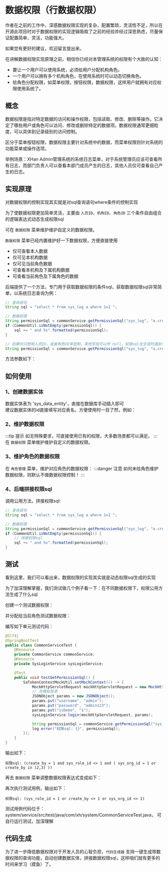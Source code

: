 <script setup>
const previewSrcList = ["/image/img_2.png", "/image/img_9.png", "/image/img_10.png", "/image/img_11.png", "/image/img_12.png", "/image/img_13.png", "/image/img_14.png", "/image/img_15.png"];
</script>
# 数据权限（行数据权限）
作者在之前的工作中，深感数据权限实现的复杂，配置繁琐，灵活性不足，所以在开源此项目时对于数据权限的实现逻辑吸取了之前的经验并经过深思熟虑，尽量保证配置简单，灵活，功能强大。

如果您有更好的建议，欢迎留言提出来。

在讲解数据权限实现原理之前，相信你已经对本管理系统的权限有个大致的认知：
- 要让一个用户可以使用系统，必须给用户分配机构角色。
- 一个用户可以拥有多个机构角色，在使用系统时可以动态切换角色。
- 给角色分配权限，如菜单权限，按钮权限，数据权限，这样用户就拥有对应权限使用系统了。

## 概念
数据权限是指对特定数据的访问和操作权限，包括读取、修改、删除等操作。它决定了哪些用户或角色可以访问、修改或删除特定的数据项。数据权限通常更细粒度，可以具体到记录级别的访问控制。

区分于菜单按钮权限，数据权限主要针对系统中的数据，而菜单权限则针对系统的功能菜单或操作选项。

举例场景：XHan Admin管理系统的系统日志菜单，对于系统管理员应该可查看所有日志，而部门负责人可以查看本部门成员产生的日志，其他人员仅可查看自己产生的日志。

## 实现原理
对数据权限的控制实现其实就是对sql查询语句where条件的控制实现

为了使数据权限更加简单灵活，主要由 `人员ID`、`机构ID`、`角色ID` 三个条件自由组合的逻辑表达式动态生成权限sql 

可在 `数据权限` 菜单维护维护自定义的数据权限。

`数据权限` 菜单已经内置维护好一下数据权限，方便直接使用
- 仅可查看本人数据
- 仅可见本机构数据
- 仅可见当前角色数据
- 可查看本机构及下属机构数据
- 可查看当前角色及下属角色的数据

后端提供了一个方法，专门用于获取数据权限的条件sql，获取数据权限sql非常简单，以系统日志查询为例：
```java
// 查询语句
String sql = "select * from sys_log a where 1=1 ";

// 数据权限
String permissionSql = commonService.getPermissionSql("sys_log", "a.create_by", "a.sys_role_id", "a.sys_org_id");
if (CommonUtil.isNotEmpty(permissionSql)) {
    sql += " and %s".formatted(permissionSql);
}

// 如果你只想用人员ID，或者角色ID来控制，其他字段可以传 null，权限sql在生成时遇到字段为 null 会始终判断为真
String permissionSql = commonService.getPermissionSql("sys_log", "a.create_by", null, null);
```
方法参数如下：
<el-image style="width: 100%;" :src="previewSrcList[0]" :preview-src-list="previewSrcList" fit="cover" :initial-index="0" alt="" />


## 如何使用
### 1、创建数据实体
数据实体表为 'sys_data_entity'，直接在数据库手动插入即可<br/>
建议数据实体的id直接填写对应表名，方便使用时一目了然，例如：<br>
<el-image style="width: 100%;" :src="previewSrcList[1]" :preview-src-list="previewSrcList" fit="cover" :initial-index="1" alt="" />

### 2、维护数据权限
:::tip 提示
如无特殊要求，可直接使用已有的权限，大多数场景都可以满足。
:::
在 `数据权限` 菜单维护维护自定义的数据权限。
<el-image style="width: 100%;" :src="previewSrcList[3]" :preview-src-list="previewSrcList" fit="cover" :initial-index="3" alt="" />

### 3、维护角色的数据权限
在 `角色管理` 菜单，维护对应角色的数据权限：
<el-image style="width: 100%;" :src="previewSrcList[2]" :preview-src-list="previewSrcList" fit="cover" :initial-index="2" alt="" />
:::danger 注意
如何未给角色维护数据权限，则默认不做数据权限控制！
:::
### 4、后端拼接权限sql
调用公用方法，拼接权限sql:
```java
// 查询语句
String sql = "select * from sys_log a where 1=1 ";

// 数据权限
String permissionSql = commonService.getPermissionSql("sys_log", "a.create_by", "a.sys_role_id", "a.sys_org_id");
if (CommonUtil.isNotEmpty(permissionSql)) {
    // 拼接权限sql   
    sql += " and %s".formatted(permissionSql);
}
```

## 测试
看到这里，我们可以看出来，数据权限的实现其实就是动态权限sql生成的实现

为了加深理解掌握，我们测试做几个例子看一下：在不同数据权限下，权限公用方法生成了什么sql

创建一个测试数据权限：
<el-image style="width: 100%;" :src="previewSrcList[4]" :preview-src-list="previewSrcList" fit="cover" :initial-index="4" alt="" />

并分配给当前角色测试数据权限：
<el-image style="width: 100%;" :src="previewSrcList[5]" :preview-src-list="previewSrcList" fit="cover" :initial-index="5" alt="" />

编写如下单元测试代码：
```java
@Slf4j
@SpringBootTest
public class CommonServiceTest {
    @Resource
    private CommonService commonService;
    @Resource
    private SysLoginService sysLoginService;

    @Test
    public void testGetPermissionSql() {
        SaTokenContextMockUtil.setMockContext(() -> {
            MockHttpServletRequest mockHttpServletRequest = new MockHttpServletRequest();
            // 先模拟登录
            JSONObject params = new JSONObject();
            params.put("username", "admin");
            params.put("password", "admin123");
            params.put("isDemo", "1");
            sysLoginService.login(mockHttpServletRequest, params);

            String permissionSql = commonService.getPermissionSql("sys_log", "create_by", "sys_role_id", "sys_org_id");
            log.error("权限sql: {}", permissionSql);
        });
    }
}

```
输出如下：
```shell
权限sql: (create_by = 1 and sys_role_id <> 1 and ( sys_org_id = 1 or create_by in (2,3) ))
```

再去 `数据权限` 菜单调整数据权限表达式变成如下：
<el-image style="width: 100%;" :src="previewSrcList[6]" :preview-src-list="previewSrcList" fit="cover" :initial-index="6" alt="" />

再次执行测试用例，输出如下：
```shell
权限sql: (sys_role_id = 1 or create_by <> 1 or sys_org_id <> 1)
```

测试用例代码位于： system/service/src/test/java/com/xh/system/CommonServiceTest.java，
可自行运行测试，加深理解

## 代码生成
为了进一步降低数据权限对于开发人员的心智负担，`代码生成器` 支持一键生成带数据权限的查询功能，自动创建数据实体，拼接数据权限sql，这样咱们就有更多的时间来学习（摸鱼）了。
<el-image style="width: 100%;" :src="previewSrcList[7]" :preview-src-list="previewSrcList" fit="cover" :initial-index="7" alt="" />
